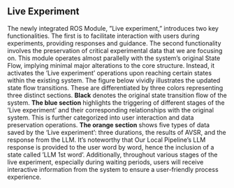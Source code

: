 ## Live Experiment
The newly integrated ROS Module, ”Live experiment,” introduces two key functionalities.
The first is to facilitate interaction with users during experiments, providing responses
and guidance. The second functionality involves the preservation of critical experimental
data that we are focusing on. This module operates almost parallelly with the system’s
original State Flow, implying minimal major alterations to the core structure. Instead, it
activates the ’Live experiment’ operations upon reaching certain states within the existing
system. The figure below vividly illustrates the updated state flow transitions. These are
differentiated by three colors representing three distinct sections. **Black** denotes the
original state transition flow of the system. **The blue section** highlights the triggering
of different stages of the ’Live experiment’ and their corresponding relationships with the
original system. This is further categorized into user interaction and data preservation
operations. **The orange section** shows five types of data saved by the ‘Live experiment’:
three durations, the results of AVSR, and the response from the LLM. It’s noteworthy
that Our Local Pipeline’s LLM response is provided to the user word by word, hence
the inclusion of a state called ’LLM 1st word’. Additionally, throughout various stages
of the live experiment, especially during waiting periods, users will receive interactive
information from the system to ensure a user-friendly process experience.
